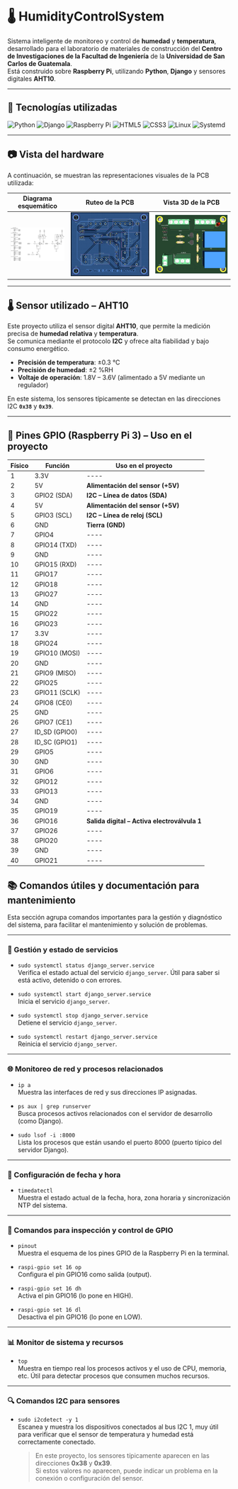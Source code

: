 # 🌡️ HumidityControlSystem

Sistema inteligente de monitoreo y control de **humedad** y **temperatura**, desarrollado para el laboratorio de materiales de construcción del **Centro de Investigaciones de la Facultad de Ingeniería** de la **Universidad de San Carlos de Guatemala**.  
Está construido sobre **Raspberry Pi**, utilizando **Python**, **Django** y sensores digitales **AHT10**.

---

## 🚀 Tecnologías utilizadas

![Python](https://img.shields.io/badge/Python-3776AB?style=flat&logo=python&logoColor=white)
![Django](https://img.shields.io/badge/Django-092E20?style=flat&logo=django&logoColor=white)
![Raspberry Pi](https://img.shields.io/badge/Raspberry%20Pi-C51A4A?style=flat&logo=raspberry-pi&logoColor=white)
![HTML5](https://img.shields.io/badge/HTML5-E34F26?style=flat&logo=html5&logoColor=white)
![CSS3](https://img.shields.io/badge/CSS3-1572B6?style=flat&logo=css3&logoColor=white)
![Linux](https://img.shields.io/badge/Linux-FCC624?style=flat&logo=linux&logoColor=black)
![Systemd](https://img.shields.io/badge/systemd-292929?style=flat)

---

## 📷 Vista del hardware

A continuación, se muestran las representaciones visuales de la PCB utilizada:

| Diagrama esquemático | Ruteo de la PCB | Vista 3D de la PCB |
|----------------------|-----------------|---------------------|
| ![Esquemático](images/pcb_schematic.png) | ![Ruteo](images/pcb_routing.png) | ![3D](images/pcb_3dview.png) |

---

## 🌡️ Sensor utilizado – AHT10

Este proyecto utiliza el sensor digital **AHT10**, que permite la medición precisa de **humedad relativa** y **temperatura**.  
Se comunica mediante el protocolo **I2C** y ofrece alta fiabilidad y bajo consumo energético.

- **Precisión de temperatura**: ±0.3 °C  
- **Precisión de humedad**: ±2 %RH  
- **Voltaje de operación**: 1.8V – 3.6V (alimentado a 5V mediante un regulador)

En este sistema, los sensores típicamente se detectan en las direcciones I2C **`0x38`** y **`0x39`**.

---

## 🧷 Pines GPIO (Raspberry Pi 3) – Uso en el proyecto

| Físico | Función           | Uso en el proyecto                              |
|--------|--------------------|--------------------------------------------------|
| 1      | 3.3V               | ----                                             |
| 2      | 5V                 | **Alimentación del sensor (+5V)**               |
| 3      | GPIO2 (SDA)        | **I2C – Línea de datos (SDA)**                  |
| 4      | 5V                 | **Alimentación del sensor (+5V)**               |
| 5      | GPIO3 (SCL)        | **I2C – Línea de reloj (SCL)**                  |
| 6      | GND                | **Tierra (GND)**                                |
| 7      | GPIO4              | ----                                             |
| 8      | GPIO14 (TXD)       | ----                                             |
| 9      | GND                | ----                                             |
| 10     | GPIO15 (RXD)       | ----                                             |
| 11     | GPIO17             | ----                                             |
| 12     | GPIO18             | ----                                             |
| 13     | GPIO27             | ----                                             |
| 14     | GND                | ----                                             |
| 15     | GPIO22             | ----                                             |
| 16     | GPIO23             | ----                                             |
| 17     | 3.3V               | ----                                             |
| 18     | GPIO24             | ----                                             |
| 19     | GPIO10 (MOSI)      | ----                                             |
| 20     | GND                | ----                                             |
| 21     | GPIO9 (MISO)       | ----                                             |
| 22     | GPIO25             | ----                                             |
| 23     | GPIO11 (SCLK)      | ----                                             |
| 24     | GPIO8 (CE0)        | ----                                             |
| 25     | GND                | ----                                             |
| 26     | GPIO7 (CE1)        | ----                                             |
| 27     | ID_SD (GPIO0)      | ----                                             |
| 28     | ID_SC (GPIO1)      | ----                                             |
| 29     | GPIO5              | ----                                             |
| 30     | GND                | ----                                             |
| 31     | GPIO6              | ----                                             |
| 32     | GPIO12             | ----                                             |
| 33     | GPIO13             | ----                                             |
| 34     | GND                | ----                                             |
| 35     | GPIO19             | ----                                             |
| 36     | GPIO16             | **Salida digital – Activa electroválvula 1**   |
| 37     | GPIO26             | ----                                             |
| 38     | GPIO20             | ----                                             |
| 39     | GND                | ----                                             |
| 40     | GPIO21             | ----                                             |


## 📚 Comandos útiles y documentación para mantenimiento

Esta sección agrupa comandos importantes para la gestión y diagnóstico del sistema, para facilitar el mantenimiento y solución de problemas.

---

### 🔌 Gestión y estado de servicios

- `sudo systemctl status django_server.service`  
  Verifica el estado actual del servicio `django_server`. Útil para saber si está activo, detenido o con errores.

- `sudo systemctl start django_server.service`  
  Inicia el servicio `django_server`.

- `sudo systemctl stop django_server.service`  
  Detiene el servicio `django_server`.

- `sudo systemctl restart django_server.service`  
  Reinicia el servicio `django_server`.

---

### 🌐 Monitoreo de red y procesos relacionados

- `ip a`  
  Muestra las interfaces de red y sus direcciones IP asignadas.

- `ps aux | grep runserver`  
  Busca procesos activos relacionados con el servidor de desarrollo (como Django).

- `sudo lsof -i :8000`  
  Lista los procesos que están usando el puerto 8000 (puerto típico del servidor Django).

---

### 📅 Configuración de fecha y hora

- `timedatectl`  
  Muestra el estado actual de la fecha, hora, zona horaria y sincronización NTP del sistema.

---

### 🔧 Comandos para inspección y control de GPIO

- `pinout`  
  Muestra el esquema de los pines GPIO de la Raspberry Pi en la terminal.

- `raspi-gpio set 16 op`  
  Configura el pin GPIO16 como salida (output).

- `raspi-gpio set 16 dh`  
  Activa el pin GPIO16 (lo pone en HIGH).

- `raspi-gpio set 16 dl`  
  Desactiva el pin GPIO16 (lo pone en LOW).

---

### 📊 Monitor de sistema y recursos

- `top`  
  Muestra en tiempo real los procesos activos y el uso de CPU, memoria, etc. Útil para detectar procesos que consumen muchos recursos.

---

### 🔍 Comandos I2C para sensores

- `sudo i2cdetect -y 1`  
  Escanea y muestra los dispositivos conectados al bus I2C 1, muy útil para verificar que el sensor de temperatura y humedad está correctamente conectado.  
  > En este proyecto, los sensores típicamente aparecen en las direcciones **0x38** y **0x39**.  
  > Si estos valores no aparecen, puede indicar un problema en la conexión o configuración del sensor.